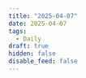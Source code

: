 ```yaml
---
title: "2025-04-07"
date: 2025-04-07
tags:
  - Daily
draft: true
hidden: false
disable_feed: false
---
```


